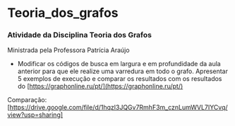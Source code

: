 # Teoria_dos_grafos

### Atividade da Disciplina Teoria dos Grafos

Ministrada pela Professora Patrícia Araújo

- Modificar os códigos de busca em largura e em profundidade da aula anterior para que ele realize uma varredura em todo o grafo. Apresentar 5 exemplos de execução e comparar os resultados com os resultados do [https://graphonline.ru/pt/](https://graphonline.ru/pt/)

Comparação:
[https://drive.google.com/file/d/1hqzl3JQGv7RmhF3m_cznLumWVL7IYCvq/view?usp=sharing]
